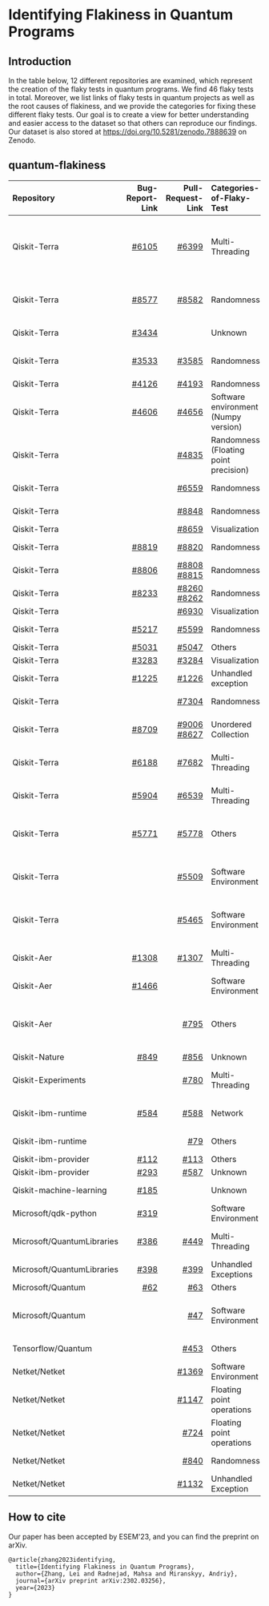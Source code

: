 # Identifying Flakiness in Quantum Programs

## Introduction
In the table below, 12 different repositories are examined, which represent the creation of the flaky tests in quantum programs. We find 46 flaky tests in total. Moreover, we list links of flaky tests in quantum projects as well as the root causes of flakiness, and we provide the categories for fixing these different flaky tests. Our goal is to create a view for better understanding and easier access to the dataset so that others can reproduce our findings. Our dataset is also stored at https://doi.org/10.5281/zenodo.7888639 on Zenodo. 
## quantum-flakiness
|  Repository |   Bug-Report-Link  |  Pull-Request-Link | Categories-of-Flaky-Test |      Categories-of-Fix            |
|    :---     |    ---:            |  ---:              |         :---             |              :---                 |
| Qiskit-Terra | [#6105](https://github.com/Qiskit/qiskit-terra/issues/6105) | [#6399](https://github.com/Qiskit/qiskit-terra/pull/6399) | Multi-Threading | Multiple threads write into one temp file, which causes the problem; to fix it, separate temp files for different threads |
| Qiskit-Terra | [#8577](https://github.com/Qiskit/qiskit-terra/issues/8577) | [#8582](https://github.com/Qiskit/qiskit-terra/pull/8582) | Randomness | Remove time_taken assertion from amplitude estimator tests |
| Qiskit-Terra | [#3434](https://github.com/Qiskit/qiskit-terra/issues/3434) | | Unknown | Closed because it cannot be reproduced |
| Qiskit-Terra | [#3533](https://github.com/Qiskit/qiskit-terra/issues/3533) | [#3585](https://github.com/Qiskit/qiskit-terra/pull/3585) | Randomness | Remove randomness from two_qubit_decompose |
| Qiskit-Terra | [#4126](https://github.com/Qiskit/qiskit-terra/issues/4126) | [#4193](https://github.com/Qiskit/qiskit-terra/pull/4193) | Randomness | Fix seed |
| Qiskit-Terra | [#4606](https://github.com/Qiskit/qiskit-terra/issues/4606) | [#4656](https://github.com/Qiskit/qiskit-terra/pull/4656) | Software environment (Numpy version) | Remove specific version dependency |
| Qiskit-Terra | | [#4835](https://github.com/Qiskit/qiskit-terra/pull/4835) | Randomness (Floating point precision) | Round number |
| Qiskit-Terra | | [#6559](https://github.com/Qiskit/qiskit-terra/pull/6559) | Randomness | Fixed random number seed |
| Qiskit-Terra | | [#8848](https://github.com/Qiskit/qiskit-terra/pull/8848) | Randomness | Fixed random number seed |
| Qiskit-Terra |  | [#8659](https://github.com/Qiskit/qiskit-terra/pull/8659)  | Visualization | Others |
| Qiskit-Terra |  [#8819](https://github.com/Qiskit/qiskit-terra/issues/8819)  |   [#8820](https://github.com/Qiskit/qiskit-terra/pull/8820)        | Randomness    | Fix random number seed  |
| Qiskit-Terra |  [#8806](https://github.com/Qiskit/qiskit-terra/issues/8806) | [#8808](https://github.com/Qiskit/qiskit-terra/pull/8808)<br> [#8815](https://github.com/Qiskit/qiskit-terra/pull/8815) | Randomness | Fixed random number seed |
| Qiskit-Terra | [#8233](https://github.com/Qiskit/qiskit-terra/issues/8233) | [#8260](https://github.com/Qiskit/qiskit-terra/pull/8260)<br> [#8262](https://github.com/Qiskit/qiskit-terra/pull/8262) | Randomness | Fixed random number seed |
| Qiskit-Terra |  | [#6930](https://github.com/Qiskit/qiskit-terra/pull/6930) |       Visualization      | Others  |
| Qiskit-Terra | [#5217](https://github.com/Qiskit/qiskit-terra/issues/5217) | [#5599](https://github.com/Qiskit/qiskit-terra/pull/5599) | Randomness  | Fixed random number seed |
| Qiskit-Terra | [#5031](https://github.com/Qiskit/qiskit-terra/issues/5031) | [#5047](https://github.com/Qiskit/qiskit-terra/pull/5047) | Others | Others  |
| Qiskit-Terra | [#3283](https://github.com/Qiskit/qiskit-terra/issues/3283) | [#3284](https://github.com/Qiskit/qiskit-terra/pull/3284) | Visualization | Others |
| Qiskit-Terra | [#1225](https://github.com/Qiskit/qiskit-terra/issues/1225) | [#1226](https://github.com/Qiskit/qiskit-terra/pull/1226) | Unhandled exception | Add exception handler |
| Qiskit-Terra |  | [#7304](https://github.com/Qiskit/qiskit-terra/pull/7304) |   Randomness | Fixed random number seed |
| Qiskit-Terra | [#8709](https://github.com/Qiskit/qiskit-terra/issues/8709) | [#9006](https://github.com/Qiskit/qiskit-terra/pull/9006)<br> [#8627](https://github.com/Qiskit/qiskit-terra/pull/8627) | Unordered Collection | Compare key-by-key instead of the insertion order |
| Qiskit-Terra | [#6188](https://github.com/Qiskit/qiskit-terra/issues/6188) | [#7682](https://github.com/Qiskit/qiskit-terra/pull/7682) | Multi-Threading | Others, bumping the minimum symengine version |
| Qiskit-Terra | [#5904](https://github.com/Qiskit/qiskit-terra/issues/5904) | [#6539](https://github.com/Qiskit/qiskit-terra/pull/6539) | Multi-Threading | Single thread, disables the use of parallel sphinx |
| Qiskit-Terra | [#5771](https://github.com/Qiskit/qiskit-terra/issues/5771) | [#5778](https://github.com/Qiskit/qiskit-terra/pull/5778) | Others | Others, ensuring all instruction objects in scheduled circuit are different |
| Qiskit-Terra |  | [#5509](https://github.com/Qiskit/qiskit-terra/pull/5509) | Software Environment | Alter software environment, change the deprecation shim in qiskit.util |
| Qiskit-Terra |  | [#5465](https://github.com/Qiskit/qiskit-terra/pull/5465) | Software Environment | Alter software environment, skip on the tests to be python >= 3.8 |
| Qiskit-Aer | [#1308](https://github.com/Qiskit/qiskit-aer/issues/1308) | [#1307](https://github.com/Qiskit/qiskit-aer/pull/1307) | Multi-Threading | Others, generate random numbers before parallization |
| Qiskit-Aer | [#1466](https://github.com/Qiskit/qiskit-aer/issues/1466) |   | Software Environment |  Others, closed issue, but no PR associated|
| Qiskit-Aer |  | [#795](https://github.com/Qiskit/qiskit-aer/pull/795) |  Others | Others, replace hardcoded expected value with a dynamically computed one  |
| Qiskit-Nature | [#849](https://github.com/Qiskit/qiskit-nature/issues/849) | [#856](https://github.com/Qiskit/qiskit-nature/pull/856) | Unknown | Others |
| Qiskit-Experiments |  | [#780](https://github.com/Qiskit/qiskit-experiments/pull/780) | Multi-Threading | Single thread, set the number of threads to 1 |
| Qiskit-ibm-runtime | [#584](https://github.com/Qiskit/qiskit-ibm-runtime/issues/584) | [#588](https://github.com/Qiskit/qiskit-ibm-runtime/pull/588) | Network | Synchronization, wait until websocket finished connection |
| Qiskit-ibm-runtime |  | [#79](https://github.com/Qiskit/qiskit-ibm-runtime/pull/79) | Others | Others, set unique program id |
| Qiskit-ibm-provider | [#112](https://github.com/Qiskit/qiskit-ibm-provider/issues/112) | [#113](https://github.com/Qiskit/qiskit-ibm-provider/pull/113) | Others | Others, filter test |
| Qiskit-ibm-provider | [#293](https://github.com/Qiskit/qiskit-ibm-provider/issues/293) | [#587](https://github.com/Qiskit/qiskit-ibmq-provider/pull/587) | Unknown | Others |
| Qiskit-machine-learning | [#185](https://github.com/Qiskit/qiskit-machine-learning/issues/185) | |  Unknown | Others, closed, but no PR associated|
| Microsoft/qdk-python | [#319](https://github.com/microsoft/qdk-python/issues/319) | | Software Environment |  Others, closed, but no PR associated  |
| Microsoft/QuantumLibraries | [#386](https://github.com/microsoft/QuantumLibraries/issues/386) | [#449](https://github.com/microsoft/QuantumLibraries/pull/449) | Multi-Threading | Others, fixed by using a concurrent dictionary |
| Microsoft/QuantumLibraries | [#398](https://github.com/microsoft/QuantumLibraries/issues/398) | [#399](https://github.com/microsoft/QuantumLibraries/pull/399) | Unhandled Exceptions | Add exception handler |
| Microsoft/Quantum | [#62](https://github.com/microsoft/Quantum/issues/62) | [#63](https://github.com/microsoft/Quantum/pull/63) | Others | Others, delete space |
| Microsoft/Quantum |  | [#47](https://github.com/microsoft/Quantum/pull/47) | Software Environment | Alter software environment, update the version of Electron |
| Tensorflow/Quantum |  | [#453](https://github.com/tensorflow/quantum/pull/453) | Others | Others, fixed output manually |
| Netket/Netket |  | [#1369](https://github.com/netket/netket/pull/1369) | Software Environment | Others, simplified tests |
| Netket/Netket |  | [#1147](https://github.com/netket/netket/pull/1147) | Floating point operations | Increase tolerance |
| Netket/Netket |  | [#724](https://github.com/netket/netket/pull/724) | Floating point operations | Increase tolerance |
| Netket/Netket | |  [#840](https://github.com/netket/netket/pull/840) | Randomness | Fix random number seed |
| Netket/Netket |  | [#1132](https://github.com/netket/netket/pull/1132) | Unhandled Exception | Add exception handler |

## How to cite
Our paper has been accepted by ESEM'23, and you can find the preprint on arXiv.

```
@article{zhang2023identifying,
  title={Identifying Flakiness in Quantum Programs},
  author={Zhang, Lei and Radnejad, Mahsa and Miranskyy, Andriy},
  journal={arXiv preprint arXiv:2302.03256},
  year={2023}
}
```





